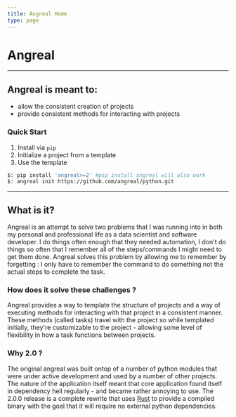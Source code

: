 ```yaml
---
title: Angreal Home
type: page
---
```


# Angreal
---

## Angreal is meant to:
- allow the consistent creation of projects
- provide consistent methods for interacting with projects

### Quick Start

1.  Install via `pip`
2.  Initialize a project from a template
3.  Use the template

```bash
$: pip install 'angreal>=2' #pip install angreal will also work
$: angreal init https://github.com/angreal/python.git
```
---

## What is it?

Angreal is an attempt to solve two problems that I was running into in
both my personal and professional life as a data scientist and software
developer. I do things often enough that they needed automation, I
don\'t do things so often that I remember all of the steps/commands I
might need to get them done. Angreal solves this problem by allowing me
to remember by forgetting : I only have to remember the command to do
something not the actual steps to complete the task.

### How does it solve these challenges ?

Angreal provides a way to template the structure of projects and a way
of executing methods for interacting with that project in a consistent
manner. These methods (called tasks) travel with the project so while
templated initially, they\'re customizable to the project - allowing some
level of flexibility in how a task functions between projects.

### Why 2.0 ?

The original angreal was built ontop of a number of python modules that
were under active development and used by a number of other projects.
The nature of the application itself meant that core application found
itself in dependency hell regularly - and became rather annoying to use.
The 2.0.0 release is a complete rewrite that uses
[Rust](https://www.rust-lang.org/) to provide a compiled binary with the goal that it will
require no external python dependencies.


<!-- [![image](https://img.shields.io/pypi/v/angreal.svg)](https://pypi.python.org/pypi/angreal)
![PyPI - Downloads](https://img.shields.io/pypi/dm/angreal)
[![image](https://img.shields.io/pypi/l/angreal.svg)](https://pypi.python.org/pypi/angreal)
[![Angreal Tests](https://github.com/angreal/angreal/actions/workflows/ci.yaml/badge.svg?branch=main)](https://github.com/angreal/angreal/actions/workflows/ci.yaml)
[![Angreal Docs Deploy](https://github.com/angreal/angreal/actions/workflows/docs.yaml/badge.svg)](https://github.com/angreal/angreal/actions/workflows/docs.yaml)
[![Angreal Release](https://github.com/angreal/angreal/actions/workflows/release.yaml/badge.svg?event=release)](https://github.com/angreal/angreal/actions/workflows/release.yaml)
 -->
